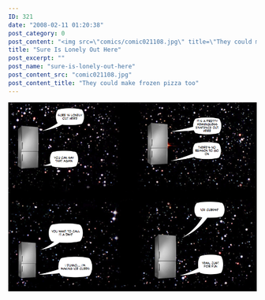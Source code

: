 ```yaml
---
ID: 321
date: "2008-02-11 01:20:38"
post_category: 0
post_content: "<img src=\"comics/comic021108.jpg\" title=\"They could make frozen pizza too\" />"
title: "Sure Is Lonely Out Here"
post_excerpt: ""
post_name: "sure-is-lonely-out-here"
post_content_src: "comic021108.jpg"
post_content_title: "They could make frozen pizza too"
---
```



[![They could make frozen pizza too](/comics-hi-res/comic021108.jpg)](/comics-hi-res/comic021108.jpg)

